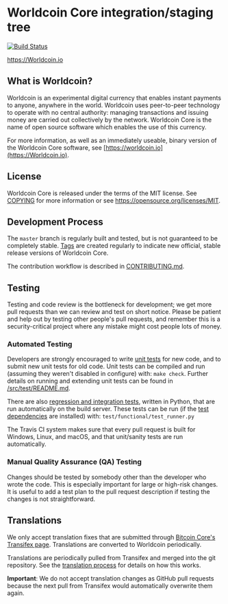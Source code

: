 Worldcoin Core integration/staging tree
=====================================

[![Build Status](https://travis-ci.org/Worldcoin-project/Worldcoin.svg?branch=master)](https://travis-ci.org/Worldcoin-project/Worldcoin)

https://Worldcoin.io

What is Worldcoin?
----------------

Worldcoin is an experimental digital currency that enables instant payments to
anyone, anywhere in the world. Worldcoin uses peer-to-peer technology to operate
with no central authority: managing transactions and issuing money are carried
out collectively by the network. Worldcoin Core is the name of open source
software which enables the use of this currency.

For more information, as well as an immediately useable, binary version of
the Worldcoin Core software, see [https://worldcoin.io](https://Worldcoin.io).

License
-------

Worldcoin Core is released under the terms of the MIT license. See [COPYING](COPYING) for more
information or see https://opensource.org/licenses/MIT.

Development Process
-------------------

The `master` branch is regularly built and tested, but is not guaranteed to be
completely stable. [Tags](https://github.com/WorldcoinCommunity/Worldcoin/tags) are created
regularly to indicate new official, stable release versions of Worldcoin Core.

The contribution workflow is described in [CONTRIBUTING.md](CONTRIBUTING.md).



Testing
-------

Testing and code review is the bottleneck for development; we get more pull
requests than we can review and test on short notice. Please be patient and help out by testing
other people's pull requests, and remember this is a security-critical project where any mistake might cost people
lots of money.

### Automated Testing

Developers are strongly encouraged to write [unit tests](src/test/README.md) for new code, and to
submit new unit tests for old code. Unit tests can be compiled and run
(assuming they weren't disabled in configure) with: `make check`. Further details on running
and extending unit tests can be found in [/src/test/README.md](/src/test/README.md).

There are also [regression and integration tests](/test), written
in Python, that are run automatically on the build server.
These tests can be run (if the [test dependencies](/test) are installed) with: `test/functional/test_runner.py`

The Travis CI system makes sure that every pull request is built for Windows, Linux, and macOS, and that unit/sanity tests are run automatically.

### Manual Quality Assurance (QA) Testing

Changes should be tested by somebody other than the developer who wrote the
code. This is especially important for large or high-risk changes. It is useful
to add a test plan to the pull request description if testing the changes is
not straightforward.

Translations
------------

We only accept translation fixes that are submitted through [Bitcoin Core's Transifex page](https://www.transifex.com/projects/p/bitcoin/).
Translations are converted to Worldcoin periodically.

Translations are periodically pulled from Transifex and merged into the git repository. See the
[translation process](doc/translation_process.md) for details on how this works.

**Important**: We do not accept translation changes as GitHub pull requests because the next
pull from Transifex would automatically overwrite them again.
